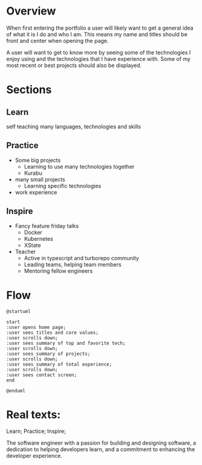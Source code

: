 # Overview
When first entering the portfolio a user will likely want to get a general idea of what it is I do and who I am.
This means my name and titles should be front and center when opening the page.

A user will want to get to know more by seeing some of the technologies I enjoy using and the technologies that I have experience with.
Some of my most recent or best projects should also be displayed.

# Sections

## Learn
self teaching many languages, technologies and skills

## Practice
- Some big projects
    - Learning to use many technologies together
    - Kurabu
- many small projects
    - Learning specific technologies
- work experience


## Inspire
- Fancy feature friday talks
    - Docker
    - Kubernetes
    - XState
- Teacher
    - Active in typescript and turborepo community
    - Leading teams, helping team members
    - Mentoring fellow engineers

# Flow

```plantuml
@startuml

start
:user opens home page;
:user sees titles and core values;
:user scrolls down;
:user sees summary of top and favorite tech;
:user scrolls down;
:user sees summary of projects;
:user scrolls down;
:user sees summary of total experience;
:user scrolls down;
:user sees contact screen;
end

@enduml
```

# Real texts:

Learn; Practice; Inspire;

The software engineer with a passion for building and designing software, a dedication to helping developers learn, and a commitment to enhancing the developer experience.
